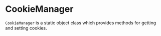 # CookieManager

```CookieManager``` is a static object class which provides methods for getting and setting cookies.
